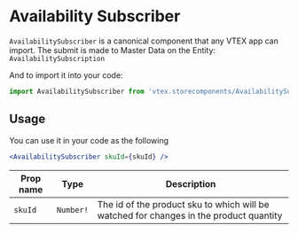 # Availability Subscriber

`AvailabilitySubscriber` is a canonical component that any VTEX app can import.
The submit is made to Master Data on the Entity: `AvailabilitySubscription`

And to import it into your code:

```jsx
import AvailabilitySubscriber from 'vtex.storecomponents/AvailabilitySubscriber'
```

## Usage

You can use it in your code as the following

```jsx
<AvailabilitySubscriber skuId={skuId} />
```

| Prop name | Type      | Description                                                                            |
| --------- | --------- | -------------------------------------------------------------------------------------- |
| `skuId`   | `Number!` | The id of the product sku to which will be watched for changes in the product quantity |
